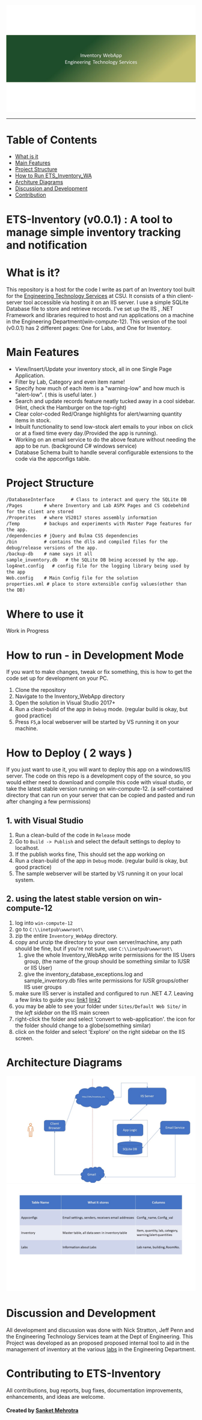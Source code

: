 <div align="center">
  <img src="images/header-logo.JPG"><br>
</div>

-----------------

# Table of Contents
- [What is it](#what_is_it)
- [Main Features](#main-features)  
- [Project Structure](#project_structure)
- [How to Run ETS_Inventory_WA](#how-to-run)
- [Architure Diagrams](#digs)   
- [Discussion and Development](#dev)
- [Contribution](#contri)


# ETS-Inventory (v0.0.1) : A tool to manage simple inventory tracking and notification


# What is it? <a name="what_is_it"></a>

This repository is a host for the code I write as part of an Inventory tool built for the [Engineering Technology Services](https://www.engr.colostate.edu/ets/) at CSU. 
It consists of a thin client-server tool accessible via hosting it on an IIS server. I use a simple SQLite Database file to store and retrieve records.
I've set up the IIS , .NET Framework and libraries required to host and run applications on a machine in the Engineering Department(win-compute-12).
This version of the tool (v0.0.1) has 2 different pages: One for Labs, and One for Inventory.

# Main Features <a name="main-features"></a>

- View/Insert/Update your inventory stock, all in one Single Page Application. 
- Filter by Lab, Category and even item name!
- Specify how much of each item is a "warning-low" and how much is "alert-low". ( this is useful later. )
- Search and update records feature neatly tucked away in a cool sidebar.(Hint, check the Hamburger on the top-right) 
- Clear color-coded Red/Orange highlights for alert/warning quantity items in stock.
- Inbuilt functionality to send low-stock alert emails to your inbox on click or at a fixed time every day.(Provided the app is running).
- Working on an email service to do the above feature without needing the app to be run. (background C# windows service)
- Database Schema built to handle several configurable extensions to the code via the appconfigs table.

# Project Structure <a name="project_structure"></a>
    /DatabaseInterface      # Class to interact and query the SQLite DB 
    /Pages        # where Inventory and Lab ASPX Pages and CS codebehind for the client are stored
    /Properites   # where VS2017 stores assembly information
    /Temp         # backups and experiments with Master Page features for the app. 
    /dependencies # jQuery and Bulma CSS dependencies 
    /bin          # contains the dlls and compiled files for the debug/release versions of the app.
    /backup-db    # name says it all
    sample_inventory.db   # the SQLite DB being accessed by the app.
    log4net.config   # config file for the logging library being used by the app
    Web.config    # Main Config file for the solution
    properties.xml # place to store extensible config values(other than the DB)
        

# Where to use it <a name="where-to-use"></a>
Work in Progress

# How to run - in Development Mode <a name="how-to-run"></a>
If you want to make changes, tweak or fix something, this is how to get the code set up for development on your PC. 
1. Clone the repository
2. Navigate to the Inventory_WebApp directory
3. Open the solution in Visual Studio 2017+
4. Run a clean-build of the app in `Debug` mode. (regular build is okay, but good practice)
6. Press `F5`,a local webserver will be started by VS running it on your machine.

# How to Deploy ( 2 ways ) <a name="how-to-run"></a>
If you just want to use it, you will want to deploy this app on a windows/IIS server. The code on this repo is a development copy of the source, so you would either need to download and compile this code with visual studio, or take the latest stable version running on win-compute-12. (a self-contained directory that can run on your server that can be copied and pasted and run after changing a few permissions)
## 1. with Visual Studio
  1. Run a clean-build of the code in `Release` mode
  2. Go to `Build -> Publish` and select the default settings to deploy to localhost. 
  3. If the publish works fine, This should set the app working on   
  4. Run a clean-build of the app in `Debug` mode. (regular build is okay, but good practice)
6. The sample webserver will be started by VS running it on your local system.
## 2. using the latest stable version on win-compute-12
  1. log into `win-compute-12`
  2. go to `C:\\inetpub\wwwroot\`
  3. zip the entire `Inventory_WebApp` directory. 
  4. copy and unzip the directory to your own server/machine, any path should be fine, but if you're not sure, use `C:\\inetpub\wwwroot\`
     1. give the whole Inventory_WebApp write permissions for the IIS Users group, (the name of the group should be something similar to IUSR or IIS User)
     2. give the inventory_database_exceptions.log and sample_inventory.db files write permissions for IUSR groups/other IIS user groups  
  5. make sure IIS server is installed and configured to run .NET 4.7. Leaving a few links to guide you: [link1](https://www.systemsitpro.com/2017/02/how-to-install-iis-10-on-windows-server_3.html) [link2](https://enterprise.arcgis.com/en/web-adaptor/latest/install/iis/enable-iis-2016-components-server.htm)
  6. you may be able to see your folder under `Sites/Default Web Site/` in the *left sidebar* on the IIS main screen
  7. right-click the folder and select 'convert to web-application'. the icon for the folder should change to a globe(something similar)
  8. click on the folder and select 'Explore' on the right sidebar on the IIS screen.

# Architecture Diagrams <a name="digs"></a>
<div align="center">
  <img src="images/architecture-dig.JPG"><br>
</div>

<div align="center">
  <img src="images/db-schema.JPG"><br>
</div>


# Discussion and Development <a name="dev"></a>
All development and discussion was done with Nick Stratton, Jeff Penn and the Engineering Technology Services team at the Dept of Engineering. This Project was developed as an proposed proposed internal tool to aid in the management of inventory at the various [labs](https://www.engr.colostate.edu/ets/lab-and-classroom-overview/) in the Engineering Department.

# Contributing to ETS-Inventory <a name="contri"></a>
All contributions, bug reports, bug fixes, documentation improvements, enhancements, and ideas are welcome.

#### Created by [Sanket Mehrotra](https://github.com/mehrotrasan16)



